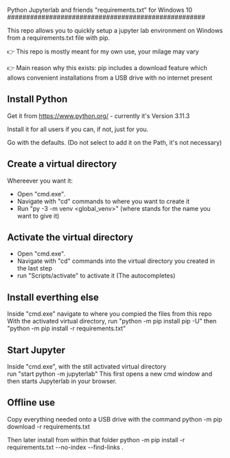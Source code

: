 Python Jupyterlab and friends "requirements.txt" for Windows 10
####################################################

This repo allows you to quickly setup a jupyter lab environment on Windows
from a requirements.txt file with pip.

👉 This repo is mostly meant for my own use, your milage may vary

👉 Main reason why this exists: pip includes a download feature which allows convenient installations from a USB drive with no internet present



Install Python
--------------
Get it from https://www.python.org/ - currently it's Version 3.11.3

Install it for all users if you can, if not, just for you.

Go with the defaults. (Do not select to add it on the Path, it's not necessary)


Create a virtual directory
--------------------------

Whereever you want it:

- Open "cmd.exe".
- Navigate with "cd" commands to where you want to create it
- Run "py -3 -m venv <global_venv>" (where <global venv> stands for the name you want to give it)


Activate the virtual directory
------------------------------
- Open "cmd.exe".
- Navigate with "cd" commands into the virtual directory you created in the last step
- run "Scripts/activate" to activate it (The autocompletes)


Install everthing else
----------------------
Inside "cmd.exe" navigate to where you compied the files from this repo
With the activated virtual directory, run
"python -m pip install pip -U"
then
"python -m pip install -r requirements.txt"


Start Jupyter
----------------------
Inside "cmd.exe", with the still activated virtual directory  
run "start python -m jupyterlab"
This first opens a new cmd window and then starts Jupyterlab in your browser.


Offline use
-----------
Copy everything needed onto a USB drive with the command
python -m pip download -r requirements.txt

Then later install from within that folder
python -m pip install -r requirements.txt --no-index --find-links .

